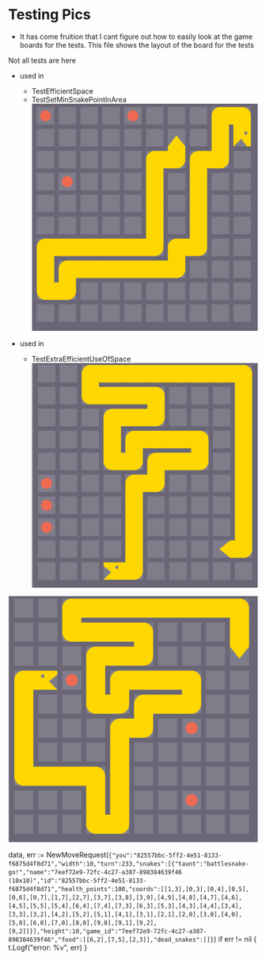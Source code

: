 # Testing Pics

- It has come fruition that I cant figure out how to easily look at the game
boards for the tests. This file shows the layout of the board for the tests

Not all tests are here

- used in
  - TestEfficientSpace
  - TestSetMinSnakePointInArea
![](assets/Tests-ff3f1.png)

- used in
  - TestExtraEfficientUseOfSpace
![](assets/Tests-316b9.png)

![](assets/Tests-d6761.png)

data, err := NewMoveRequest(`{"you":"82557bbc-5ff2-4e51-8133-f6875d4f8d71","width":10,"turn":233,"snakes":[{"taunt":"battlesnake-go!","name":"7eef72e9-72fc-4c27-a387-898384639f46 (10x10)","id":"82557bbc-5ff2-4e51-8133-f6875d4f8d71","health_points":100,"coords":[[1,3],[0,3],[0,4],[0,5],[0,6],[0,7],[1,7],[2,7],[3,7],[3,8],[3,9],[4,9],[4,8],[4,7],[4,6],[4,5],[5,5],[5,4],[6,4],[7,4],[7,3],[6,3],[5,3],[4,3],[4,4],[3,4],[3,3],[3,2],[4,2],[5,2],[5,1],[4,1],[3,1],[2,1],[2,0],[3,0],[4,0],[5,0],[6,0],[7,0],[8,0],[9,0],[9,1],[9,2],[9,2]]}],"height":10,"game_id":"7eef72e9-72fc-4c27-a387-898384639f46","food":[[6,2],[7,5],[2,3]],"dead_snakes":[]}`)
if err != nil {
  t.Logf("error: %v", err)
}
